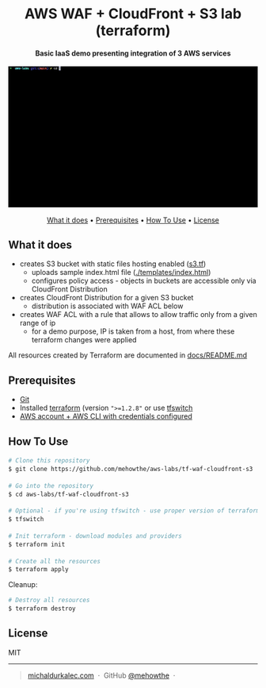 
<h1 align="center">
  AWS WAF + CloudFront + S3 lab (terraform)
  <br>
</h1>

<h4 align="center">Basic IaaS demo presenting integration of 3 AWS services </h4>

![screenshot](./docs/demo.gif)

<p align="center">
  <a href="#what-it-does">What it does</a> •
  <a href="#prerequisites">Prerequisites</a> •
  <a href="#how-to-use">How To Use</a> •
  <a href="#license">License</a>
</p>

## What it does
* creates S3 bucket with static files hosting enabled ([s3.tf](s3.tf))
  * uploads sample index.html file ([./templates/index.html](./templates/index.html))
  * configures policy access - objects in buckets are accessible only via CloudFront Distribution
* creates CloudFront Distribution for a given S3 bucket
  * distribution is associated with WAF ACL below 
* creates WAF ACL with a rule that allows to allow traffic only from a given range of ip
  * for a demo purpose, IP is taken from a host, from where these terraform changes were applied

All resources created by Terraform are documented in [docs/README.md](docs/README.md])

## Prerequisites

* [Git](https://git-scm.com)
* Installed [terraform](https://www.terraform.io/downloads) (version `">=1.2.8"` or use [tfswitch](https://tfswitch.warrensbox.com/Install/)
* [AWS account + AWS CLI with credentials configured](https://docs.aws.amazon.com/cli/latest/userguide/cli-configure-quickstart.html) 

## How To Use

```bash
# Clone this repository
$ git clone https://github.com/mehowthe/aws-labs/tf-waf-cloudfront-s3

# Go into the repository
$ cd aws-labs/tf-waf-cloudfront-s3

# Optional - if you're using tfswitch - use proper version of terraform
$ tfswitch

# Init terraform - download modules and providers
$ terraform init

# Create all the resources
$ terraform apply

```
Cleanup:
```bash
# Destroy all resources
$ terraform destroy
```

## License

MIT

---

> [michaldurkalec.com](https://www.michaldurkalec.com) &nbsp;&middot;&nbsp;
> GitHub [@mehowthe](https://github.com/mehowthe) &nbsp;&middot;&nbsp;

